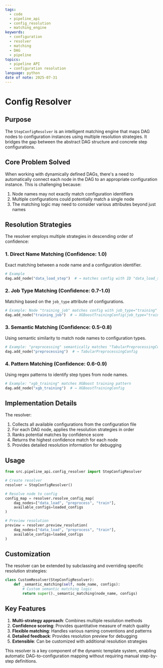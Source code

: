 ```yaml
---
tags:
  - code
  - pipeline_api
  - config_resolution
  - matching_engine
keywords: 
  - configuration
  - resolver
  - matching
  - DAG
  - pipeline
topics: 
  - pipeline API
  - configuration resolution
language: python
date of note: 2025-07-31
---
```


# Config Resolver

## Purpose

The `StepConfigResolver` is an intelligent matching engine that maps DAG nodes to configuration instances using multiple resolution strategies. It bridges the gap between the abstract DAG structure and concrete step configurations.

## Core Problem Solved

When working with dynamically defined DAGs, there's a need to automatically connect each node in the DAG to an appropriate configuration instance. This is challenging because:

1. Node names may not exactly match configuration identifiers
2. Multiple configurations could potentially match a single node
3. The matching logic may need to consider various attributes beyond just names

## Resolution Strategies

The resolver employs multiple strategies in descending order of confidence:

### 1. Direct Name Matching (Confidence: 1.0)

Exact matching between a node name and a configuration identifier.

```python
# Example
dag.add_node("data_load_step")  # → matches config with ID "data_load_step"
```

### 2. Job Type Matching (Confidence: 0.7-1.0)

Matching based on the `job_type` attribute of configurations.

```python
# Example: Node "training_job" matches config with job_type="training"
dag.add_node("training_job")  # → XGBoostTrainingConfig(job_type="training")
```

### 3. Semantic Matching (Confidence: 0.5-0.8)

Using semantic similarity to match node names to configuration types.

```python
# Example: "preprocessing" semantically matches "TabularPreprocessingConfig"
dag.add_node("preprocessing")  # → TabularPreprocessingConfig
```

### 4. Pattern Matching (Confidence: 0.6-0.9)

Using regex patterns to identify step types from node names.

```python
# Example: "xgb_training" matches XGBoost training pattern
dag.add_node("xgb_training")  # → XGBoostTrainingConfig
```

## Implementation Details

The resolver:

1. Collects all available configurations from the configuration file
2. For each DAG node, applies the resolution strategies in order
3. Ranks potential matches by confidence score
4. Returns the highest confidence match for each node
5. Provides detailed resolution information for debugging

## Usage

```python
from src.pipeline_api.config_resolver import StepConfigResolver

# Create resolver
resolver = StepConfigResolver()

# Resolve node to config
config_map = resolver.resolve_config_map(
    dag_nodes=["data_load", "preprocess", "train"],
    available_configs=loaded_configs
)

# Preview resolution
preview = resolver.preview_resolution(
    dag_nodes=["data_load", "preprocess", "train"],
    available_configs=loaded_configs
)
```

## Customization

The resolver can be extended by subclassing and overriding specific resolution strategies:

```python
class CustomResolver(StepConfigResolver):
    def _semantic_matching(self, node_name, configs):
        # Custom semantic matching logic
        return super()._semantic_matching(node_name, configs)
```

## Key Features

1. **Multi-strategy approach**: Combines multiple resolution methods
2. **Confidence scoring**: Provides quantitative measure of match quality
3. **Flexible matching**: Handles various naming conventions and patterns
4. **Detailed feedback**: Provides resolution preview for debugging
5. **Extensible**: Can be customized with additional resolution strategies

This resolver is a key component of the dynamic template system, enabling automatic DAG-to-configuration mapping without requiring manual step-by-step definitions.
